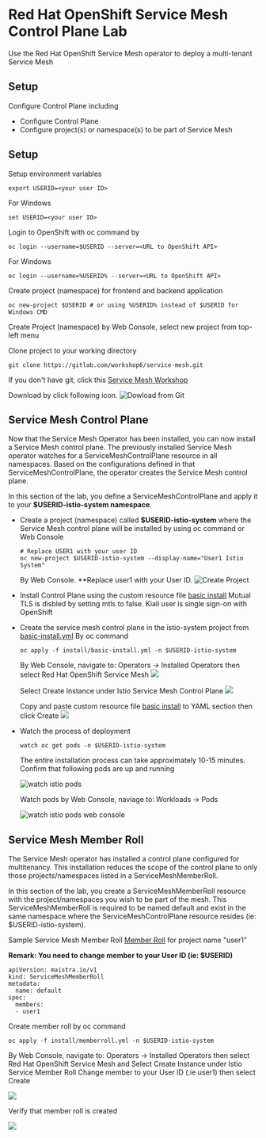 # Red Hat OpenShift Service Mesh Control Plane Lab

Use the Red Hat OpenShift Service Mesh operator to deploy a multi-tenant Service Mesh

## Setup

Configure Control Plane including

* Configure Control Plane
* Configure project(s) or namespace(s) to be part of Service Mesh

## Setup

Setup environment variables
```
export USERID=<your user ID> 

```
For Windows
```
set USERID=<your user ID>
```

Login to OpenShift with oc command by
```
oc login --username=$USERID --server=<URL to OpenShift API>

```
For Windows
```
oc login --username=%USERID% --server=<URL to OpenShift API> 
```
Create project (namespace) for frontend and backend application
```
oc new-project $USERID # or using %USERID% instead of $USERID for Windows CMD

```

Create Project (namespace) by Web Console, select new project from top-left menu
[](../images/create-user-project.png)

Clone project to your working directory
```
git clone https://gitlab.com/workshop6/service-mesh.git

```
If you don't have git, click this [Service Mesh Workshop](https://gitlab.com/workshop6/service-mesh)

Download by click following icon.
![Dowload from Git](../images/download-from-git.png)


## Service Mesh Control Plane
Now that the Service Mesh Operator has been installed, you can now install a Service Mesh control plane.
The previously installed Service Mesh operator watches for a ServiceMeshControlPlane resource in all namespaces. Based on the configurations defined in that ServiceMeshControlPlane, the operator creates the Service Mesh control plane.

In this section of the lab, you define a ServiceMeshControlPlane and apply it to your **$USERID-istio-system namespace**.

* Create a project (namespace) called **$USERID-istio-system** where the Service Mesh control plane will be installed by using oc command or Web Console
  
  ```
  # Replace USER1 with your user ID
  oc new-project $USERID-istio-system --display-name="User1 Istio System"
  ```

  By Web Console. **Replace user1 with your User ID.
  ![Create Project](../images/create-istio-system-project.png)
  
* Install Control Plane using the custom resource file [basic install](../install/basic-install.yml)
    Mutual TLS is disbled by setting mtls to false.
    Kiali user is single sign-on with OpenShift
* Create the service mesh control plane in the istio-system project from [basic-install.yml](../install/basic-install.yml)
  By oc command
  ```
  oc apply -f install/basic-install.yml -n $USERID-istio-system
  ```
  By Web Console, navigate to: Operators -> Installed Operators then select Red Hat OpenShift Service Mesh
  ![](../images/select-openshift-service-mesh.png)

  Select Create Instance under Istio Service Mesh Control Plane
  ![](../images/create-control-plane.png)

  Copy and paste custom resource file [basic install](../install/basic-install.yml) to YAML section then click Create
  ![](../images/create-control-plane-yaml.png)


* Watch the process of deployment
  
  ```
  watch oc get pods -n $USERID-istio-system
  ```
  
  The entire installation process can take approximately 10-15 minutes. Confirm that following pods are up and running
  
  ![watch istio pods](../images/watch-oc-get-pods-istio-system.png)

  Watch pods by Web Console, naviage to: Workloads -> Pods

  ![watch istio pods web console](../images/watch-pods-istio-system.png)

## Service Mesh Member Roll
The Service Mesh operator has installed a control plane configured for multitenancy. This installation reduces the scope of the control plane to only those projects/namespaces listed in a ServiceMeshMemberRoll.

In this section of the lab, you create a ServiceMeshMemberRoll resource with the project/namespaces you wish to be part of the mesh. This ServiceMeshMemberRoll is required to be named default and exist in the same namespace where the ServiceMeshControlPlane resource resides (ie: $USERID-istio-system).

Sample Service Mesh Member Roll [Member Roll](../install/memberroll.yml) for project name "user1"

**Remark: You need to change member to your User ID (ie: $USERID)**

```
apiVersion: maistra.io/v1
kind: ServiceMeshMemberRoll
metadata:
  name: default
spec:
  members:
  - user1

```

Create member roll by oc command

```
oc apply -f install/memberroll.yml -n $USERID-istio-system
```

By Web Console, navigate to: Operators -> Installed Operators then select Red Hat OpenShift Service Mesh and Select Create Instance under Istio Service Member Roll
Change member to your User ID (:ie user1) then select Create

![](../images/create-member-roll-yaml.png)

Verify that member roll is created

![](../images/create-member-roll-done.png)

